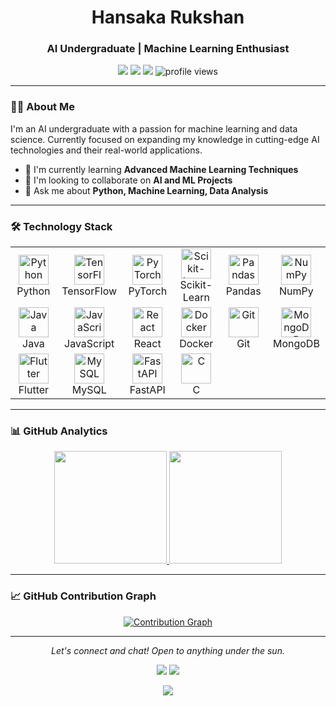 <h1 align="center">Hansaka Rukshan</h1>
<h3 align="center">AI Undergraduate | Machine Learning Enthusiast</h3>

<p align="center">
  <a href="https://www.linkedin.com/in/hansaka-rukshan/"><img src="https://img.shields.io/badge/-LinkedIn-0077B5?style=flat&logo=Linkedin&logoColor=white"/></a>
  <a href="mailto:hansakarukshan43@gmail.com"><img src="https://img.shields.io/badge/-Email-D14836?style=flat&logo=Gmail&logoColor=white"/></a>
  <a href="https://github.com/Hansaka2001/"><img src="https://img.shields.io/badge/-GitHub-181717?style=flat&logo=github"/></a>
  <img src="https://komarev.com/ghpvc/?username=hansaka2001&label=Profile%20views&color=0e75b6&style=flat" alt="profile views" />
</p>

---

### 👨‍💻 About Me

I'm an AI undergraduate with a passion for machine learning and data science. Currently focused on expanding my knowledge in cutting-edge AI technologies and their real-world applications.

- 🌱 I'm currently learning **Advanced Machine Learning Techniques**
- 👯 I'm looking to collaborate on **AI and ML Projects**
- 💬 Ask me about **Python, Machine Learning, Data Analysis**

---

### 🛠 Technology Stack

<table align="center">
  <tr>
    <td align="center" width="96">
      <a href="#python">
        <img src="https://skillicons.dev/icons?i=python" width="48" height="48" alt="Python" />
      </a>
      <br>Python
    </td>
    <td align="center" width="96">
      <a href="#tensorflow">
        <img src="https://skillicons.dev/icons?i=tensorflow" width="48" height="48" alt="TensorFlow" />
      </a>
      <br>TensorFlow
    </td>
    <td align="center" width="96">
      <a href="#pytorch">
        <img src="https://skillicons.dev/icons?i=pytorch" width="48" height="48" alt="PyTorch" />
      </a>
      <br>PyTorch
    </td>
    <td align="center" width="96">
      <a href="#sklearn">
        <img src="https://upload.wikimedia.org/wikipedia/commons/0/05/Scikit_learn_logo_small.svg" width="48" height="48" alt="Scikit-Learn" />
      </a>
      <br>Scikit-Learn
    </td>
    <td align="center" width="96">
      <a href="#pandas">
        <img src="https://cdn.jsdelivr.net/gh/devicons/devicon/icons/pandas/pandas-original.svg" width="48" height="48" alt="Pandas" />
      </a>
      <br>Pandas
    </td>
    <td align="center" width="96">
      <a href="#numpy">
        <img src="https://cdn.jsdelivr.net/gh/devicons/devicon/icons/numpy/numpy-original.svg" width="48" height="48" alt="NumPy" />
      </a>
      <br>NumPy
    </td>
  </tr>
  <tr>
    <td align="center" width="96">
      <a href="#java">
        <img src="https://skillicons.dev/icons?i=java" width="48" height="48" alt="Java" />
      </a>
      <br>Java
    </td>
    <td align="center" width="96">
      <a href="#javascript">
        <img src="https://skillicons.dev/icons?i=js" width="48" height="48" alt="JavaScript" />
      </a>
      <br>JavaScript
    </td>
    <td align="center" width="96">
      <a href="#react">
        <img src="https://skillicons.dev/icons?i=react" width="48" height="48" alt="React" />
      </a>
      <br>React
    </td>
    <td align="center" width="96">
      <a href="#docker">
        <img src="https://skillicons.dev/icons?i=docker" width="48" height="48" alt="Docker" />
      </a>
      <br>Docker
    </td>
    <td align="center" width="96">
      <a href="#git">
        <img src="https://skillicons.dev/icons?i=git" width="48" height="48" alt="Git" />
      </a>
      <br>Git
    </td>
    <td align="center" width="96">
      <a href="#mongodb">
        <img src="https://skillicons.dev/icons?i=mongodb" width="48" height="48" alt="MongoDB" />
      </a>
      <br>MongoDB
    </td>
  </tr>
  <tr>
    <td align="center" width="96">
      <a href="#flutter">
        <img src="https://skillicons.dev/icons?i=flutter" width="48" height="48" alt="Flutter" />
      </a>
      <br>Flutter
    </td>
    <td align="center" width="96">
      <a href="#mysql">
        <img src="https://skillicons.dev/icons?i=mysql" width="48" height="48" alt="MySQL" />
      </a>
      <br>MySQL
    </td>
    <td align="center" width="96">
      <a href="#fastapi">
        <img src="https://skillicons.dev/icons?i=fastapi" width="48" height="48" alt="FastAPI" />
      </a>
      <br>FastAPI
    </td>
    <td align="center" width="96">
      <a href="#c">
        <img src="https://skillicons.dev/icons?i=c" width="48" height="48" alt="C" />
      </a>
      <br>C
    </td>
    </td>
  </tr>
</table>

---

### 📊 GitHub Analytics

<p align="center">
  <a href="https://github.com/hansaka2001">
    <img height="180em" src="https://github-readme-stats.vercel.app/api?username=hansaka2001&show_icons=true&theme=algolia&include_all_commits=true&count_private=true"/>
    <img height="180em" src="https://github-readme-stats.vercel.app/api/top-langs/?username=hansaka2001&layout=compact&langs_count=8&theme=algolia"/>
  </a>
</p>

---

### 📈 GitHub Contribution Graph

<p align="center">
  <a href="https://github.com/ashutosh00710/github-readme-activity-graph">
    <img src="https://github-readme-activity-graph.vercel.app/graph?username=hansaka2001&theme=react-dark&hide_border=true" alt="Contribution Graph" />
  </a>
</p>

---

<p align="center">
  <i>Let's connect and chat! Open to anything under the sun.</i>
  <p align="center">
    <a href="https://www.instagram.com/hansaka_rukshan/"><img src="https://img.shields.io/badge/-Instagram-E4405F?style=flat&logo=Instagram&logoColor=white"/></a>
    <a href="https://www.facebook.com/hansaka.rukshan.22?mibextid=ZbWKwL"><img src="https://img.shields.io/badge/-Facebook-1877F2?style=flat&logo=Facebook&logoColor=white"/></a>
  </p>
</p>

<p align="center">
  <img src="https://capsule-render.vercel.app/api?type=waving&color=gradient&height=100&section=footer"/>
</p>
